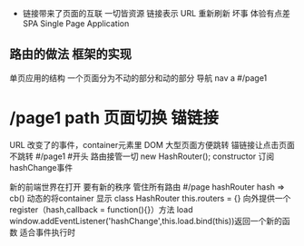 - 链接带来了页面的互联
 一切皆资源 链接表示 URL
 重新刷新 坏事  体验有点差
SPA Single Page Application
## 路由的做法 框架的实现
单页应用的结构
一个页面分为不动的部分和动的部分
导航 nav a #/page1
# /page1 path 页面切换 锚链接 
URL 改变了的事件，container元素里 DOM 大型页面方便跳转
锚链接让点击页面不跳转 #/page1 #开头
路由接管一切 new HashRouter();
constructor 订阅hashChange事件

新的前端世界在打开 要有新的秩序 管住所有路由  #/page hashRouter
hash => cb() 动态的将container 显示
class HashRouter
this.routers = {}
向外提供一个 register（hash,callback = function(){}）方法 
load 
window.addEventListener('hashChange',this.load.bind(this))返回一个新的函数 适合事件执行时